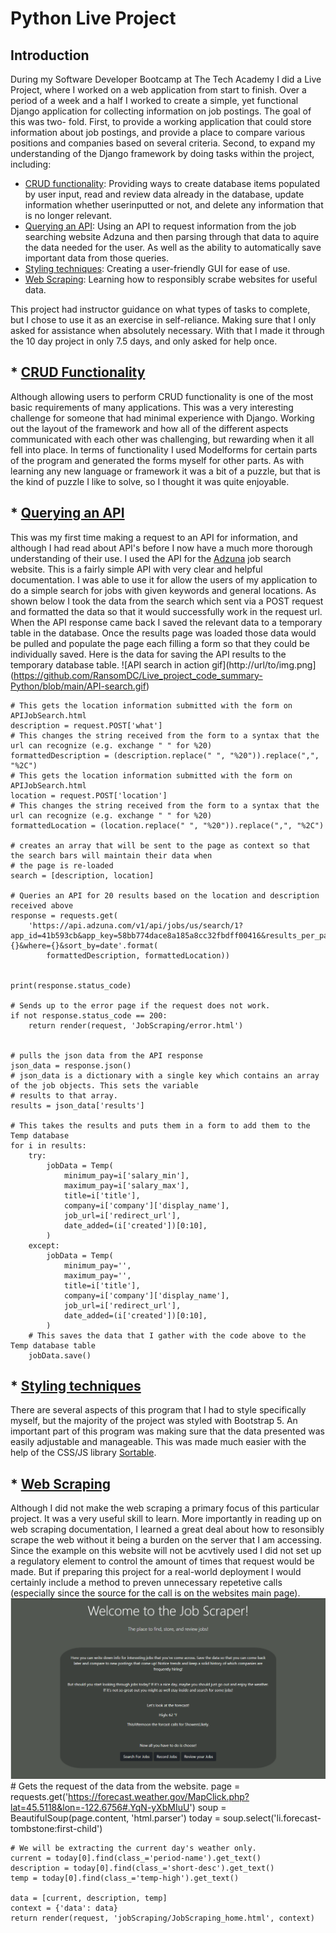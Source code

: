 # Python Live Project

## Introduction
During my Software Developer Bootcamp at The Tech Academy I did a Live Project, where I worked on a web application from start to finish.
Over a period of a week and a half I worked to create a simple, yet functional Django application for collecting information on job postings. The goal of this was two-
fold.
  First, to provide a working application that could store information about job postings, and provide a place to compare various positions and companies based 
  on several criteria. 
  Second, to expand my understanding of the Django framework by doing tasks within the project, including:
* [CRUD functionality](#CRUD-functionality): Providing ways to create database items populated by user input, read and review data already in the database, update information whether userinputted or not, and delete any information that is no longer relevant.
* [Querying an API](#query-API): Using an API to request information from the job searching website Adzuna and then parsing through that data to aquire the data needed for the user. As well as the ability to automatically save important data from those queries.
* [Styling techniques](#CSS-techniques): Creating a user-friendly GUI for ease of use.
* [Web Scraping](#web-scraping): Learning how to responsibly scrabe websites for useful data.
    
 This project had instructor guidance on what types of tasks to complete, but I chose to use it as an exercise in self-reliance. Making sure that I only asked for
 assistance when absolutely necessary. With that I made it through the 10 day project in only 7.5 days, and only asked for help once.
 
## * [CRUD Functionality](#CRUD-functionality)
  Although allowing users to perform CRUD functionality is one of the most basic requirements of many applications. This was a very interesting challenge for someone that had minimal experience with Django. Working out the layout of the framework and how all of the different aspects communicated with  each other was challenging, but rewarding when it all fell into place. In terms of functionality I used Modelforms for certain parts of the program and generated the forms myself for other parts. As with learning any new language or framework it was a bit of a puzzle, but that is the kind of puzzle I like to solve, so I thought it was quite enjoyable.

## * [Querying an API](#query-API)
  This was my first time making a request to an API for information, and although I had read about API's before I now have a much more thorough understanding of their use. I used the API for the [Adzuna](https://developer.adzuna.com/) job search website. This is a fairly simple API with very clear and helpful documentation. I was able to use it for allow the users of my application to do a simple search for jobs with given keywords and general locations. As shown below I took the data from the search which sent via a POST request and formatted the data so that it would successfully
    work in the request url. When the API response came back I saved the relevant data to a temporary table in the database. Once the results page was loaded those data would be pulled and populate the page each filling a form so that they could be individually saved. Here is the data for saving the API results to the temporary database table.
![API search in action gif](http://url/to/img.png](https://github.com/RansomDC/Live_project_code_summary-Python/blob/main/API-search.gif)

    # This gets the location information submitted with the form on APIJobSearch.html
    description = request.POST['what']
    # This changes the string received from the form to a syntax that the url can recognize (e.g. exchange " " for %20)
    formattedDescription = (description.replace(" ", "%20")).replace(",", "%2C")
    # This gets the location information submitted with the form on APIJobSearch.html
    location = request.POST['location']
    # This changes the string received from the form to a syntax that the url can recognize (e.g. exchange " " for %20)
    formattedLocation = (location.replace(" ", "%20")).replace(",", "%2C")

    # creates an array that will be sent to the page as context so that the search bars will maintain their data when
    # the page is re-loaded
    search = [description, location]

    # Queries an API for 20 results based on the location and description received above
    response = requests.get(
        'https://api.adzuna.com/v1/api/jobs/us/search/1?app_id=41b593cb&app_key=58bb774dace8a185a8cc32fbdff00416&results_per_page=20&what={}&where={}&sort_by=date'.format(
            formattedDescription, formattedLocation))


    print(response.status_code)

    # Sends up to the error page if the request does not work.
    if not response.status_code == 200:
        return render(request, 'JobScraping/error.html')


    # pulls the json data from the API response
    json_data = response.json()
    # json_data is a dictionary with a single key which contains an array of the job objects. This sets the variable
    # results to that array.
    results = json_data['results']

    # This takes the results and puts them in a form to add them to the Temp database
    for i in results:
        try:
            jobData = Temp(
                minimum_pay=i['salary_min'],
                maximum_pay=i['salary_max'],
                title=i['title'],
                company=i['company']['display_name'],
                job_url=i['redirect_url'],
                date_added=(i['created'])[0:10],
            )
        except:
            jobData = Temp(
                minimum_pay='',
                maximum_pay='',
                title=i['title'],
                company=i['company']['display_name'],
                job_url=i['redirect_url'],
                date_added=(i['created'])[0:10],
            )
        # This saves the data that I gather with the code above to the Temp database table
        jobData.save()


 ## * [Styling techniques](#CSS-techniques)
  There are several aspects of this program that I had to style specifically myself, but the majority of the project was styled with Bootstrap 5.
  An important part of this program was making sure that the data presented was easily adjustable and manageable. This was made much easier with the help of the CSS/JS library [Sortable](https://github.com/SortableJS/Sortable).



 ## * [Web Scraping](#web-scraping)
  Although I did not make the web scraping a primary focus of this particular project. It was a very useful skill to learn. More importantly in reading up on web scraping documentation, I learned a great deal about how to resonsibly scrape the web without it being a burden on the server that I am accessing. Since the example on this website will not be acvtively used I did not set up a regulatory element to control the amount of times that request would be made. But if preparing this project for a real-world deployment I would certainly include a method to preven unnecessary repetetive calls (especially since the source for the call is on the websites main page).
![weather results display](https://github.com/RansomDC/Live_project_code_summary-Python/blob/main/Web-scraped-weather.png)
    # Gets the request of the data from the website.
    page = requests.get('https://forecast.weather.gov/MapClick.php?lat=45.5118&lon=-122.6756#.YqN-yXbMIuU')
    soup = BeautifulSoup(page.content, 'html.parser')
    today = soup.select('li.forecast-tombstone:first-child')

    # We will be extracting the current day's weather only.
    current = today[0].find(class_='period-name').get_text()
    description = today[0].find(class_='short-desc').get_text()
    temp = today[0].find(class_='temp-high').get_text()

    data = [current, description, temp]
    context = {'data': data}
    return render(request, 'jobScraping/JobScraping_home.html', context)
